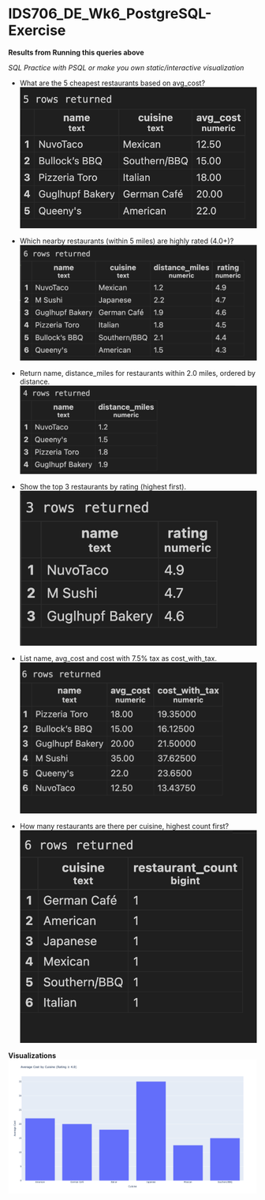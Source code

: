 # IDS706_DE_Wk6_PostgreSQL-Exercise

**Results from Running this queries above**

*SQL Practice with PSQL or make you own static/interactive visualization*
- What are the 5 cheapest restaurants based on avg_cost?
![Output](/images/query_1.png)

- Which nearby restaurants (within 5 miles) are highly rated (4.0+)?
![Output](images/query_2.png)

- Return name, distance_miles for restaurants within 2.0 miles, ordered by distance.
![Output](images/query_3.png)

- Show the top 3 restaurants by rating (highest first).
![Output](images/query_4.png)

- List name, avg_cost and cost with 7.5% tax as cost_with_tax.
![Output](images/query_5.png)

- How many restaurants are there per cuisine, highest count first?
![alt text](images/query_6.png)

**Visualizations**
![alt text](images/average_cost_by_cuisine.png)





